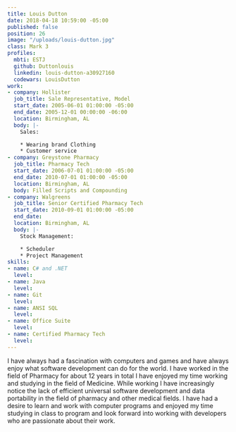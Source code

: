 ```yaml
---
title: Louis Dutton
date: 2018-04-18 10:59:00 -05:00
published: false
position: 26
image: "/uploads/louis-dutton.jpg"
class: Mark 3
profiles:
  mbti: ESTJ
  github: Duttonlouis
  linkedin: louis-dutton-a30927160
  codewars: LouisDutton
work:
- company: Hollister
  job_title: Sale Representative, Model
  start_date: 2005-06-01 01:00:00 -05:00
  end_date: 2005-12-01 00:00:00 -06:00
  location: Birmingham, AL
  body: |-
    Sales:

    * Wearing brand Clothing
    * Customer service
- company: Greystone Pharmacy
  job_title: Pharmacy Tech
  start_date: 2006-07-01 01:00:00 -05:00
  end_date: 2010-07-01 01:00:00 -05:00
  location: Birmingham, AL
  body: Filled Scripts and Compounding
- company: Walgreens
  job_title: Senior Certified Pharmacy Tech
  start_date: 2010-09-01 01:00:00 -05:00
  end_date: 
  location: Birmingham, AL
  body: |-
    Stock Management:

    * Scheduler
    * Project Management
skills:
- name: C# and .NET
  level: 
- name: Java
  level: 
- name: Git
  level: 
- name: ANSI SQL
  level: 
- name: Office Suite
  level: 
- name: Certified Pharmacy Tech
  level: 
---
```


I have always had a fascination with computers and games and have always enjoy what software development can do for the world. I have worked in the field of Pharmacy for about 12 years in total I have enjoyed my time working and studying in the field of Medicine. While working I have increasingly notice the lack of efficient universal software development and data portability in the field of pharmacy and other medical fields. I have had a desire to learn and work with computer programs and enjoyed my time studying in class to program and look forward into working with developers who are passionate about their work.